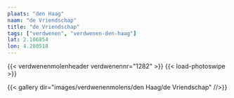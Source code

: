 ```yaml
---
plaats: "den Haag"
naam: "de Vriendschap"
title: "de Vriendschap"
tags: ["verdwenen", "verdwenen-den-haag"]
lat: 2.106854
lon: 4.280518
---
```

{{< verdwenenmolenheader verdwenennr="1282" >}}
{{< load-photoswipe >}}

{{< gallery dir="images/verdwenenmolens/den Haag/de Vriendschap" //>}}

